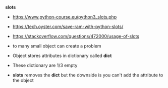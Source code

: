 **__slots__**

- https://www.python-course.eu/python3_slots.php

- https://tech.oyster.com/save-ram-with-python-slots/

- https://stackoverflow.com/questions/472000/usage-of-slots

- to many small object can create a problem

- Object stores attributes in dictionary called __dict__

- These dictionary are 1/3 empty 

- __slots__  removes the __dict__ but the downside is you can't add the attribute to the object